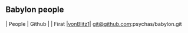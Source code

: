 ## Babylon people

| People | Github |
| Firat |[vonBlitz1](https://github.com/vonBlitz1)|
git@github.com:psychas/babylon.git